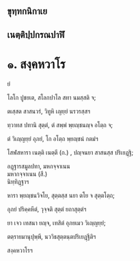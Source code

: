 <h2>ขุทฺทกนิกาเย</h2>
<h2>เนตฺติปฺปกรณปาฬิ</h2>
<h1>๑. สงฺคหวาโร</h1>
<p>
ยํ  
  
  
โลโก ปูชยเต, สโลกปาโล สทา นมสฺสติ จ;  
  
ตเสฺสต สาสนวรํ, วิทูหิ เญยฺยํ นรวรสฺสฯ  
</p>
  
<p>
ทฺวาทส ปทานิ สุตฺตํ, ตํ สพฺพํ พฺยญฺชนญฺจ อโตฺถ จ;  
  
ตํ วิเญฺญยฺยํ อุภยํ, โก อโตฺถ พฺยญฺชนํ กตมํฯ  
</p>
  
<p>
โสฬสหารา เนตฺติ  
เนตฺตี (ก.)  
, ปญฺจนยา สาสนสฺส ปริเยฎฺฐิ;  
  
อฎฺฐารสมูลปทา, มหกจฺจาเนน  
มหากจฺจาเนน (สี.)  
นิทฺทิฎฺฐาฯ  
</p>
  
<p>
หารา  
พฺยญฺชนวิจโย, สุตฺตสฺส นยา ตโย จ สุตฺตโตฺถ;  
  
อุภยํ ปริคฺคหีตํ, วุจฺจติ สุตฺตํ ยถาสุตฺตํฯ  
</p>
  
<p>
ยา เจว เทสนา ยญฺจ, เทสิตํ อุภยเมว วิเญฺญยฺยํ;  
  
ตตฺรายมานุปุพฺพี, นววิธสุตฺตนฺตปริเยฎฺฐีติฯ  
</p>
  
สงฺคหวาโรฯ  
</p>
  
  
  
  
  